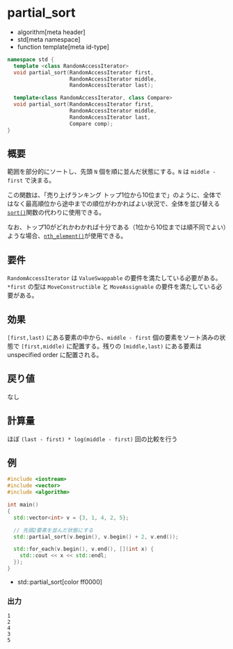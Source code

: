 # partial_sort
* algorithm[meta header]
* std[meta namespace]
* function template[meta id-type]

```cpp
namespace std {
  template <class RandomAccessIterator>
  void partial_sort(RandomAccessIterator first,
                    RandomAccessIterator middle,
                    RandomAccessIterator last);

  template<class RandomAccessIterator, class Compare>
  void partial_sort(RandomAccessIterator first,
                    RandomAccessIterator middle,
                    RandomAccessIterator last,
                    Compare comp);
}
```

## 概要
範囲を部分的にソートし、先頭 `N` 個を順に並んだ状態にする。`N` は `middle - first` で決まる。

この関数は、「売り上げランキング トップ1位から10位まで」のように、全体ではなく最高順位から途中までの順位がわかればよい状況で、全体を並び替える[`sort()`](sort.md)関数の代わりに使用できる。

なお、トップ10がどれかわかれば十分である（1位から10位までは順不同でよい）ような場合、[`nth_element()`](nth_element.md)が使用できる。

## 要件
`RandomAccessIterator` は `ValueSwappable` の要件を満たしている必要がある。`*first` の型は `MoveConstructible` と `MoveAssignable` の要件を満たしている必要がある。


## 効果
`[first,last)` にある要素の中から、`middle - first` 個の要素をソート済みの状態で `[first,middle)` に配置する。残りの `[middle,last)` にある要素は unspecified order に配置される。


## 戻り値
なし


## 計算量
ほぼ `(last - first) * log(middle - first)` 回の比較を行う


## 例
```cpp example
#include <iostream>
#include <vector>
#include <algorithm>

int main()
{
  std::vector<int> v = {3, 1, 4, 2, 5};

  // 先頭2要素を並んだ状態にする
  std::partial_sort(v.begin(), v.begin() + 2, v.end());

  std::for_each(v.begin(), v.end(), [](int x) {
    std::cout << x << std::endl;
  });
}
```
* std::partial_sort[color ff0000]

### 出力
```
1
2
4
3
5
```


